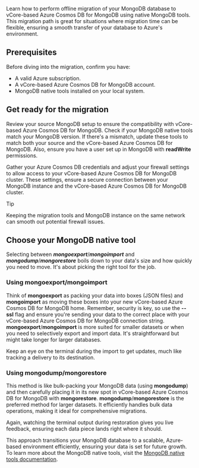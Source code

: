Learn how to perform offline migration of your MongoDB database to vCore-based Azure Cosmos DB for MongoDB using native MongoDB tools. This migration path is great for situations where migration time can be flexible, ensuring a smooth transfer of your database to Azure's environment.

## Prerequisites

 Before diving into the migration, confirm you have:

- A valid Azure subscription.
- A vCore-based Azure Cosmos DB for MongoDB account.
- MongoDB native tools installed on your local system.

## Get ready for the migration

Review your source MongoDB setup to ensure the compatibility with vCore-based Azure Cosmos DB for MongoDB. Check if your MongoDB native tools match your MongoDB version. If there's a mismatch, update these tools to match both your source and the vCore-based Azure Cosmos DB for MongoDB. Also, ensure you have a user set up in MongoDB with **readWrite** permissions.

Gather your Azure Cosmos DB credentials and adjust your firewall settings to allow access to your vCore-based Azure Cosmos DB for MongoDB cluster. These settings, ensure a secure connection between your MongoDB instance and the vCore-based Azure Cosmos DB for MongoDB cluster.

> [!TIP]
> Keeping the migration tools and MongoDB instance on the same network can smooth out potential firewall issues.

## Choose your MongoDB native tool

Selecting between ***mongoexport***/***mongoimport*** and ***mongodump***/***mongorestore*** boils down to your data's size and how quickly you need to move. It's about picking the right tool for the job.

### Using mongoexport/mongoimport

Think of **mongoexport** as packing your data into boxes (JSON files) and **mongoimport** as moving these boxes into your new vCore-based Azure Cosmos DB for MongoDB home. Remember, security is key, so use the **--ssl** flag and ensure you're sending your data to the correct place with your vCore-based Azure Cosmos DB for MongoDB connection string. **mongoexport**/**mongoimport** is more suited for smaller datasets or when you need to selectively export and import data. It's straightforward but might take longer for larger databases.

Keep an eye on the terminal during the import to get updates, much like tracking a delivery to its destination.

### Using mongodump/mongorestore

This method is like bulk-packing your MongoDB data (using **mongodump**) and then carefully placing it in its new spot in vCore-based Azure Cosmos DB for MongoDB with **mongorestore**. **mongodump**/**mongorestore** is the preferred method for larger datasets. It efficiently handles bulk data operations, making it ideal for comprehensive migrations.

Again, watching the terminal output during restoration gives you live feedback, ensuring each data piece lands right where it should.

This approach transitions your MongoDB database to a scalable, Azure-based environment efficiently, ensuring your data is set for future growth. To learn more about the MongoDB native tools, visit the [MongoDB native tools documentation](https://docs.mongodb.com/database-tools/).

